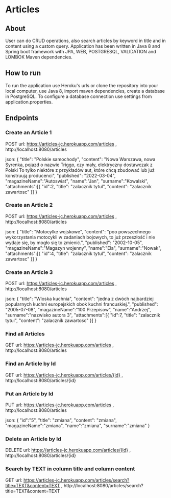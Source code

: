 # Articles

## About
User can do CRUD operations, also search articles by keyword in title and in content using a custom query.
Application has been written in Java 8 and Spring boot framework with JPA, WEB, POSTGRESQL, VALIDATION and LOMBOK Maven dependencies.
 
## How to run 
To run the application use Heroku's urls or clone the repository into your local computer, use Java 8, import maven dependencies, create a database in PostgreSQL. To configure a database connection use settings from application.properties.



## Endpoints
 
### Create an Article 1

POST url: https://articles-jc.herokuapp.com/articles , http://localhost:8080/articles

json: {
"title": "Polskie samochody",
"content": "Nowa Warszawa, nowa Syrenka, pojazd o nazwie Triggo, czy mały, elektryczny dostawczak z Polski To tylko niektóre z przykładów aut, które chcą zbudować lub już konstruują producenci",
"published": "2022-03-04",
"magazineName":"Autoswiat",
"name":"Jan",
"surname":"Kowalski",
"attachments":[{
    "id":2,
    "title": "zalacznik tytul",
    "content": "zalacznik zawartosc"
    }]
}  
    

### Create an Article 2

POST url: https://articles-jc.herokuapp.com/articles , http://localhost:8080/articles

json: {
"title": "Motocylke wojskowe",
"content": "poo powszechnego wykorzystania motocykli w zadaniach bojowych, to już przeszłość i nie wydaje się, by mogło się to zmienić.",
"published": "2002-10-05",
"magazineName":"Magazyn wojenny",
"name":"Ela",
"surname":"Nowak",
"attachments":[{
    "id":4,
    "title": "zalacznik tytul",
    "content": "zalacznik zawartosc"
    }]
}   

### Create an Article 3

POST url: https://articles-jc.herokuapp.com/articles , http://localhost:8080/articles

json: {
"title": "Wloska kuchnia",
"content": "jedna z dwóch najbardziej popularnych kuchni europejskich obok kuchni francuskiej.",
"published": "2005-07-08",
"magazineName":"100 Przepisow",
"name":"Andrzej",
"surname":"nazwisko autora 3",
"attachments":[{
    "id":7,
    "title": "zalacznik tytul",
    "content": "zalacznik zawartosc"
    }]
}

### Find all Articles

GET url: https://articles-jc.herokuapp.com/articles , http://localhost:8080/articles

### Find an Article by Id

GET url: https://articles-jc.herokuapp.com/articles/{id} , http://localhost:8080/articles/{id}

### Put an Article by Id

PUT url: https://articles-jc.herokuapp.com/articles , http://localhost:8080/articles

json: {
"id":"5",
"title": "zmiana",
"content": "zmiana",
"magazineName":"zmiana",
"name":"zmiana",
"surname":"zmiana"
}     

### Delete an Article by Id

DELETE url: https://articles-jc.herokuapp.com/articles/{id} , http://localhost:8080/articles/{id}

### Search by TEXT in column title and column content

GET url: https://articles-jc.herokuapp.com/articles/search?title=TEXT&content=TEXT , http://localhost:8080/articles/search?title=TEXT&content=TEXT
